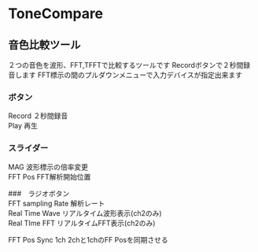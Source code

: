 # ToneCompare
## 音色比較ツール

２つの音色を波形、FFT,TFFTで比較するツールです
Recordボタンで２秒間録音します
FFT標示の間のプルダウンメニューで入力デバイスが指定出来ます

### ボタン

Record  ２秒間録音  
Play    再生

### スライダー
MAG     波形標示の倍率変更  
FFT Pos FFT解析開始位置  

###　ラジオボタン  
FFT sampling Rate   解析レート  
Real Time Wave      リアルタイム波形表示(ch2のみ)  
Real TIme FFT       リアルタイムFFT表示(ch2のみ)  

FFT Pos Sync 1ch    2chと1chのFF Posを同期させる




